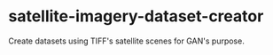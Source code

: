 # satellite-imagery-dataset-creator
Create datasets using TIFF's satellite scenes for GAN's purpose.
